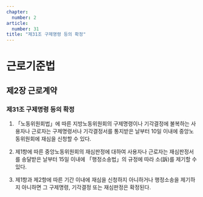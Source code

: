 ```yaml
---
chapter:
  number: 2
article:
  number: 31
title: "제31조 구제명령 등의 확정"
---
```

# 근로기준법

## 제2장 근로계약

### 제31조 구제명령 등의 확정

1. 「노동위원회법」에 따른 지방노동위원회의 구제명령이나 기각결정에 불복하는 사용자나 근로자는 구제명령서나 기각결정서를 통지받은 날부터 10일 이내에 중앙노동위원회에 재심을 신청할 수 있다.

2. 제1항에 따른 중앙노동위원회의 재심판정에 대하여 사용자나 근로자는 재심판정서를 송달받은 날부터 15일 이내에 「행정소송법」의 규정에 따라 소(訴)를 제기할 수 있다.

3. 제1항과 제2항에 따른 기간 이내에 재심을 신청하지 아니하거나 행정소송을 제기하지 아니하면 그 구제명령, 기각결정 또는 재심판정은 확정된다.
